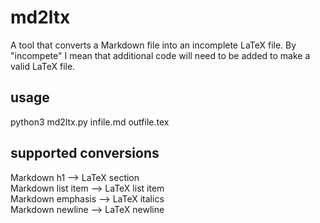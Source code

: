 # md2ltx
A tool that converts a Markdown file into an incomplete LaTeX file. By "incompete" I mean that additional code will need to be added to make a valid LaTeX file.

## usage
python3 md2ltx.py infile.md outfile.tex

## supported conversions
Markdown h1 --> LaTeX section  
Markdown list item --> LaTeX list item  
Markdown emphasis --> LaTeX italics  
Markdown newline --> LaTeX newline  
